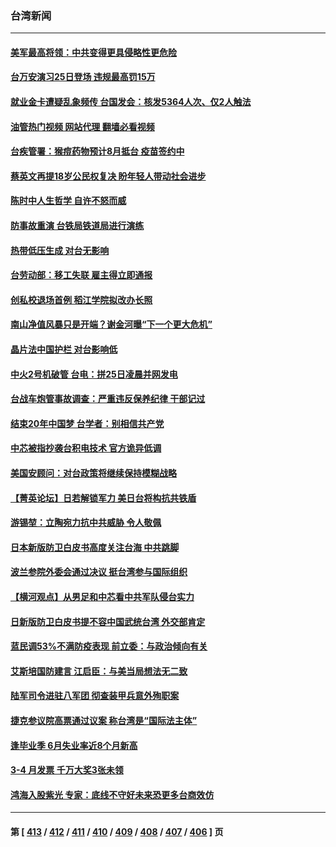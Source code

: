 ### 台湾新闻
---
#### [美军最高将领：中共变得更具侵略性更危险](../../pages/ncid1349361/n13788128.md?07250845) 
#### [台万安演习25日登场 违规最高罚15万](../../pages/ncid1349361/n13788121.md?07250845) 
#### [就业金卡遭疑乱象频传 台国发会：核发5364人次、仅2人触法](../../pages/ncid1349361/n13788151.md?07250845) 
#### [油管热门视频 网站代理 翻墙必看视频](http://209.222.30.114:81/youtube.html?07250845)
#### [台疾管署：猴痘药物预计8月抵台 疫苗签约中](../../pages/ncid1349361/n13788143.md?07250845) 
#### [蔡英文再提18岁公民权复决 盼年轻人带动社会进步](../../pages/ncid1349361/n13788155.md?07250845) 
#### [陈时中人生哲学 自许不怒而威](../../pages/ncid1349361/n13788159.md?07250845) 
#### [防事故重演 台铁局铁道局进行演练](../../pages/ncid1349361/n13788124.md?07250845) 
#### [热带低压生成 对台无影响](../../pages/ncid1349361/n13788122.md?07250845) 
#### [台劳动部：移工失联 雇主得立即通报](../../pages/ncid1349361/n13788120.md?07250845) 
#### [创私校退场首例 稻江学院拟改办长照](../../pages/ncid1349361/n13788119.md?07250845) 
#### [南山净值风暴只是开端？谢金河曝“下一个更大危机”](../../pages/ncid1349361/n13788117.md?07250845) 
#### [晶片法中国护栏  对台影响低](../../pages/ncid1349361/n13788090.md?07250845) 
#### [中火2号机破管 台电：拼25日凌晨并网发电](../../pages/ncid1349361/n13788084.md?07250845) 
#### [台战车炮管事故调查：严重违反保养纪律 干部记过](../../pages/ncid1349361/n13788086.md?07250845) 
#### [结束20年中国梦 台学者：别相信共产党](../../pages/ncid1349361/n13788074.md?07250845) 
#### [中芯被指抄袭台积电技术 官方诡异低调](../../pages/ncid1349361/n13787259.md?07250845) 
#### [美国安顾问：对台政策将继续保持模糊战略](../../pages/ncid1349361/n13787883.md?07250845) 
#### [【菁英论坛】日若解锁军力 美日台将构抗共铁盾](../../pages/ncid1349361/n13787855.md?07250845) 
#### [游锡堃：立陶宛力抗中共威胁 令人敬佩](../../pages/ncid1349361/n13787724.md?07250845) 
#### [日本新版防卫白皮书高度关注台海 中共跳脚](../../pages/ncid1349361/n13787655.md?07250845) 
#### [波兰参院外委会通过决议 挺台湾参与国际组织](../../pages/ncid1349361/n13787471.md?07250845) 
#### [【横河观点】从男足和中芯看中共军队侵台实力](../../pages/ncid1349361/n13787463.md?07250845) 
#### [日新版防卫白皮书提不容中国武统台湾 外交部肯定](../../pages/ncid1349361/n13787187.md?07250845) 
#### [蓝民调53%不满防疫表现 前立委：与政治倾向有关](../../pages/ncid1349361/n13787256.md?07250845) 
#### [艾斯培国防建言 江启臣：与美当局想法无二致](../../pages/ncid1349361/n13787254.md?07250845) 
#### [陆军司令进驻八军团 彻查装甲兵意外殉职案](../../pages/ncid1349361/n13787255.md?07250845) 
#### [捷克参议院高票通过议案 称台湾是“国际法主体”](../../pages/ncid1349361/n13787188.md?07250845) 
#### [逢毕业季 6月失业率近8个月新高](../../pages/ncid1349361/n13787182.md?07250845) 
#### [3-4 月发票 千万大奖3张未领](../../pages/ncid1349361/n13787184.md?07250845) 
#### [鸿海入股紫光 专家：底线不守好未来恐更多台商效仿](../../pages/ncid1349361/n13787092.md?07250845) 

---
#### 第 [ [413](./413.md?07250845) / [412](./412.md?07250845) / [411](./411.md?07250845) / [410](./410.md?07250845) / [409](./409.md?07250845) / [408](./408.md?07250845) / [407](./407.md?07250845) / [406](./406.md?07250845) ] 页
